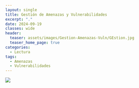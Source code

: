 ```yaml
---
layout: single
title: Gestión de Amenazas y Vulnerabilidades
excerpt: "."
date: 2024-09-19
classes: wide
header:
  teaser: assets/images/Gestion-Amenazas-Vuln/GEstion.jpg
  teaser_home_page: true
categories:
  - Lectura
tags:
  - Amenazas
  - Vulnerabilidades
---
```


<img src="assets/images/Gestion-Amenazas-Vuln/Portada.png">

